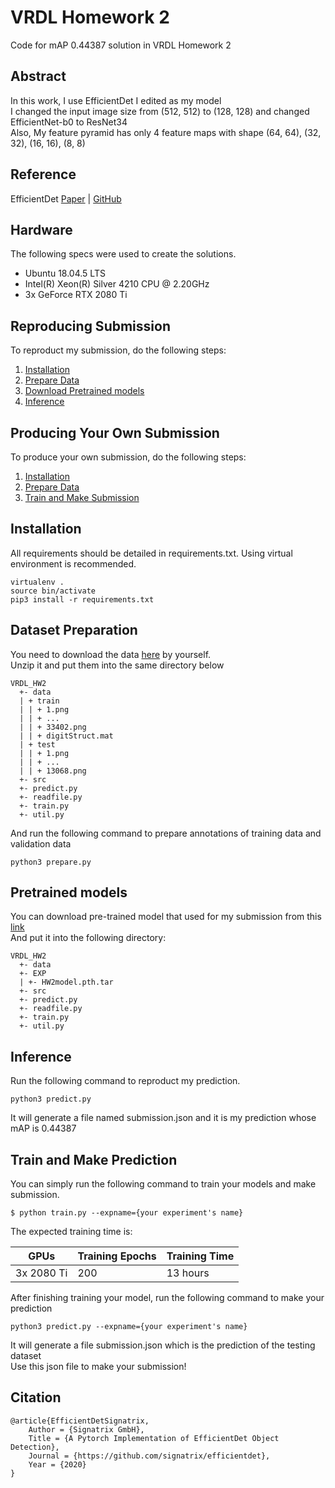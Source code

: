 # VRDL Homework 2
Code for mAP 0.44387 solution in VRDL Homework 2

## Abstract
In this work, I use EfficientDet I edited as my model<br>
I changed the input image size from (512, 512) to (128, 128) and changed EfficientNet-b0 to ResNet34<br>
Also, My feature pyramid has only 4 feature maps with shape (64, 64), (32, 32), (16, 16), (8, 8) 

## Reference
EfficientDet [Paper](https://arxiv.org/pdf/1911.09070.pdf ) | [GitHub](https://github.com/signatrix/efficientdet)

## Hardware
The following specs were used to create the solutions.
- Ubuntu 18.04.5 LTS
- Intel(R) Xeon(R) Silver 4210 CPU @ 2.20GHz
- 3x GeForce RTX 2080 Ti

## Reproducing Submission
To reproduct my submission, do the following steps:
1. [Installation](#installation)
2. [Prepare Data](#dataset-preparation)
3. [Download Pretrained models](#pretrained-models)
4. [Inference](#inference)

## Producing Your Own Submission
To produce your own submission, do the following steps:
1. [Installation](#installation)
2. [Prepare Data](#dataset-preparation)
3. [Train and Make Submission](#train-and-make-prediction)

## Installation
All requirements should be detailed in requirements.txt. Using virtual environment is recommended.
```
virtualenv .
source bin/activate
pip3 install -r requirements.txt
```

## Dataset Preparation
You need to download the data [here](https://drive.google.com/drive/u/1/folders/1Ob5oT9Lcmz7g5mVOcYH3QugA7tV3WsSl) by yourself.<br>
Unzip it and put them into the same directory below
```
VRDL_HW2
  +- data
  | + train
  | | + 1.png
  | | + ...
  | | + 33402.png
  | | + digitStruct.mat
  | + test
  | | + 1.png
  | | + ...
  | | + 13068.png
  +- src
  +- predict.py
  +- readfile.py
  +- train.py
  +- util.py
```
And run the following command to prepare annotations of training data and validation data
```
python3 prepare.py
```
## Pretrained models
You can download pre-trained model that used for my submission from this [link](https://drive.google.com/file/d/128f_l55fRxIXO-HkBsqUppC_a-ONF5Lg/view?usp=sharing)<br>
And put it into the following directory:
```
VRDL_HW2
  +- data
  +- EXP
  | +- HW2model.pth.tar
  +- src
  +- predict.py
  +- readfile.py
  +- train.py
  +- util.py
```

## Inference
Run the following command to reproduct my prediction.
```
python3 predict.py
```
It will generate a file named submission.json and it is my prediction whose mAP is 0.44387


## Train and Make Prediction
You can simply run the following command to train your models and make submission.
```
$ python train.py --expname={your experiment's name}
```

The expected training time is:

GPUs | Training Epochs | Training Time
------------- | ------------- | ------------- 
3x 2080 Ti | 200 | 13 hours

After finishing training your model, run the following command to make your prediction
```
python3 predict.py --expname={your experiment's name}
```
It will generate a file submission.json which is the prediction of the testing dataset<br>
Use this json file to make your submission!

## Citation
```
@article{EfficientDetSignatrix,
    Author = {Signatrix GmbH},
    Title = {A Pytorch Implementation of EfficientDet Object Detection},
    Journal = {https://github.com/signatrix/efficientdet},
    Year = {2020}
}
```
